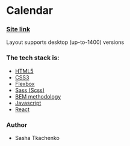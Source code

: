 # Calendar

### [Site link](https://dapper-genie-f5ea9c.netlify.app/)

Layout supports desktop (up-to-1400) versions

### The tech stack is:

- [HTML5](https://en.wikipedia.org/wiki/HTML5)
- [CSS3](https://en.wikipedia.org/wiki/Cascading_Style_Sheets)
- [Flexbox](https://en.wikipedia.org/wiki/CSS_Flexible_Box_Layout)
- [Sass (Scss)](https://sass-lang.com/)
- [BEM methodology](https://en.bem.info/methodology/)
- [Javascript](https://en.wikipedia.org/wiki/JavaScript)
- [React](https://reactjs.org/docs/getting-started.html)

### Author

- Sasha Tkachenko

